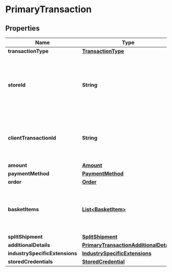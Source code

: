 
# PrimaryTransaction

## Properties
Name | Type | Description | Notes
------------ | ------------- | ------------- | -------------
**transactionType** | [**TransactionType**](TransactionType.md) |  | 
**storeId** | **String** | An optional Outlet ID for clients that support multiple stores in the same app. |  [optional]
**clientTransactionId** | **String** | The unique client Transaction ID from the Request header, if supplied. |  [optional]
**amount** | [**Amount**](Amount.md) |  | 
**paymentMethod** | [**PaymentMethod**](PaymentMethod.md) |  | 
**order** | [**Order**](Order.md) |  |  [optional]
**basketItems** | [**List&lt;BasketItem&gt;**](BasketItem.md) | Required for some payment methods (for example, Klarna) |  [optional]
**splitShipment** | [**SplitShipment**](SplitShipment.md) |  |  [optional]
**additionalDetails** | [**PrimaryTransactionAdditionalDetails**](PrimaryTransactionAdditionalDetails.md) |  |  [optional]
**industrySpecificExtensions** | [**IndustrySpecificExtensions**](IndustrySpecificExtensions.md) |  |  [optional]
**storedCredentials** | [**StoredCredential**](StoredCredential.md) |  |  [optional]



